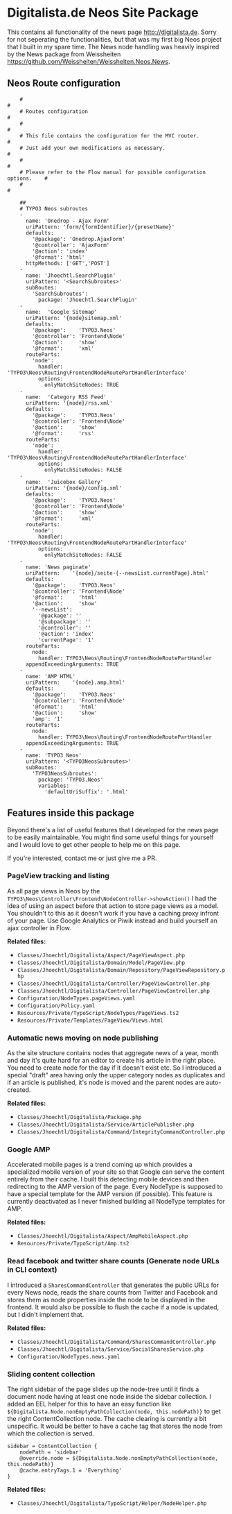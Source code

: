 # Digitalista.de Neos Site Package

This contains all functionality of the news page http://digitalista.de.
Sorry for not seperating the functionalities, but that was my first big Neos project that I built in my spare time.
The News node handling was heavily inspired by the News package from Weissheiten https://github.com/Weissheiten/Weissheiten.Neos.News.

## Neos Route configuration

        #                                                                        #
        # Routes configuration                                                   #
        #                                                                        #
        # This file contains the configuration for the MVC router.               #
        # Just add your own modifications as necessary.                          #
        #                                                                        #
        # Please refer to the Flow manual for possible configuration options.    #
        #                                                                        #
        
        ##
        # TYPO3 Neos subroutes
        -
          name: 'Onedrop - Ajax Form'
          uriPattern: 'form/{formIdentifier}/{presetName}'
          defaults:
            '@package': 'Onedrop.AjaxForm'
            '@controller': 'AjaxForm'
            '@action': 'index'
            '@format': 'html'
          httpMethods: ['GET','POST']
        -
          name: 'Jhoechtl.SearchPlugin'
          uriPattern: '<SearchSubroutes>'
          subRoutes:
            'SearchSubroutes':
              package: 'Jhoechtl.SearchPlugin'
        -
          name:  'Google Sitemap'
          uriPattern: '{node}sitemap.xml'
          defaults:
            '@package':    'TYPO3.Neos'
            '@controller': 'Frontend\Node'
            '@action':     'show'
            '@format':     'xml'
          routeParts:
            'node':
              handler: 'TYPO3\Neos\Routing\FrontendNodeRoutePartHandlerInterface'
              options:
                onlyMatchSiteNodes: TRUE
        -
          name:  'Category RSS Feed'
          uriPattern: '{node}/rss.xml'
          defaults:
            '@package':    'TYPO3.Neos'
            '@controller': 'Frontend\Node'
            '@action':     'show'
            '@format':     'rss'
          routeParts:
            'node':
              handler: 'TYPO3\Neos\Routing\FrontendNodeRoutePartHandlerInterface'
              options:
                onlyMatchSiteNodes: FALSE
        -
          name:  'Juicebox Gallery'
          uriPattern: '{node}/config.xml'
          defaults:
            '@package':    'TYPO3.Neos'
            '@controller': 'Frontend\Node'
            '@action':     'show'
            '@format':     'xml'
          routeParts:
            'node':
              handler: 'TYPO3\Neos\Routing\FrontendNodeRoutePartHandlerInterface'
              options:
                onlyMatchSiteNodes: FALSE
        -
          name: 'News paginate'
          uriPattern:    '{node}/seite-{--newsList.currentPage}.html'
          defaults:
            '@package':    'TYPO3.Neos'
            '@controller': 'Frontend\Node'
            '@format':     'html'
            '@action':     'show'
            '--newsList':
              '@package': ''
              '@subpackage': ''
              '@controller': ''
              '@action': 'index'
              'currentPage': '1'
          routeParts:
            node:
              handler: TYPO3\Neos\Routing\FrontendNodeRoutePartHandler
          appendExceedingArguments: TRUE
        -
          name: 'AMP HTML'
          uriPattern:    '{node}.amp.html'
          defaults:
            '@package':    'TYPO3.Neos'
            '@controller': 'Frontend\Node'
            '@format':     'html'
            '@action':     'show'
            'amp': '1'
          routeParts:
            node:
              handler: TYPO3\Neos\Routing\FrontendNodeRoutePartHandler
          appendExceedingArguments: TRUE
        -
          name: 'TYPO3 Neos'
          uriPattern: '<TYPO3NeosSubroutes>'
          subRoutes:
            'TYPO3NeosSubroutes':
              package: 'TYPO3.Neos'
              variables:
                'defaultUriSuffix': '.html'


## Features inside this package

Beyond there's a list of useful features that I developed for the news page to be easily maintainable.
You might find some useful things for yourself and I would love to get other people to help me on this page.

If you're interested, contact me or just give me a PR.

### PageView tracking and listing

As all page views in Neos by the `TYPO3\Neos\Controller\Frontend\NodeController->showAction()` I had the idea of 
using an aspect before that action to store page views as a model.
You shouldn't to this as it doesn't work if you have a caching proxy infront of your page.
Use Google Analytics or Piwik instead and build yourself an ajax controller in Flow.

**Related files:**

* `Classes/Jhoechtl/Digitalista/Aspect/PageViewAspect.php`
* `Classes/Jhoechtl/Digitalista/Domain/Model/PageView.php`
* `Classes/Jhoechtl/Digitalista/Domain/Repository/PageViewRepository.php`
* `Classes/Jhoechtl/Digitalista/Controller/PageViewController.php`
* `Classes/Jhoechtl/Digitalista/Controller/PageViewController.php`
* `Configuration/NodeTypes.pageViews.yaml`
* `Configuration/Policy.yaml`
* `Resources/Private/TypoScript/NodeTypes/PageViews.ts2`
* `Resources/Private/Templates/PageView/Views.html`

### Automatic news moving on node publishing

As the site structure contains nodes that aggregate news of a year, month and day it's quite hard for an editor
to create his article in the right place. You need to create node for the day if it doesn't exist etc.
So I introduced a special "draft" area having only the upper category nodes as duplicates and if an article is 
published, it's node is moved and the parent nodes are auto-created.

**Related files:**

* `Classes/Jhoechtl/Digitalista/Package.php`
* `Classes/Jhoechtl/Digitalista/Service/ArticlePublisher.php`
* `Classes/Jhoechtl/Digitalista/Command/IntegrityCommandController.php`

### Google AMP

Accelerated mobile pages is a trend coming up which provides a specialized mobile version of your site so that
Google can serve the content entirely from their cache.
I built this detecting mobile devices and then redirecting to the AMP version of the page.
Every NodeType is supposed to have a special template for the AMP version (if possible).
This feature is currently deactivated as I never finished building all NodeType templates for AMP.

**Related files:**

* `Classes/Jhoechtl/Digitalista/Aspect/AmpMobileAspect.php`
* `Resources/Private/TypoScript/Amp.ts2`

### Read facebook and twitter share counts (Generate node URLs in CLI context)

I introduced a `SharesCommandController` that generates the public URLs for every News node, reads the share counts
from Twitter and Facebook and stores them as node properties inside the node to be displayed in the frontend.
It would also be possible to flush the cache if a node is updated, but I didn't implement that.

**Related files:**

* `Classes/Jhoechtl/Digitalista/Command/SharesCommandController.php`
* `Classes/Jhoechtl/Digitalista/Service/SocialSharesService.php`
* `Configuration/NodeTypes.news.yaml`

### Sliding content collection

The right sidebar of the page slides up the node-tree until it finds a document node having at least one node inside
the sidebar collection. I added an EEL helper for this to have an easy function like 
`${Digitalista.Node.nonEmptyPathCollection(node, this.nodePath)}` to get the right ContentCollection node.
The cache clearing is currently a bit unspecific. It would be better to have a cache tag that stores the node
from which the collection is served.

    sidebar = ContentCollection {
        nodePath = 'sidebar'
        @override.node = ${Digitalista.Node.nonEmptyPathCollection(node, this.nodePath)}
        @cache.entryTags.1 = 'Everything'
    }

**Related files:**

* `Classes/Jhoechtl/Digitalista/TypoScript/Helper/NodeHelper.php`